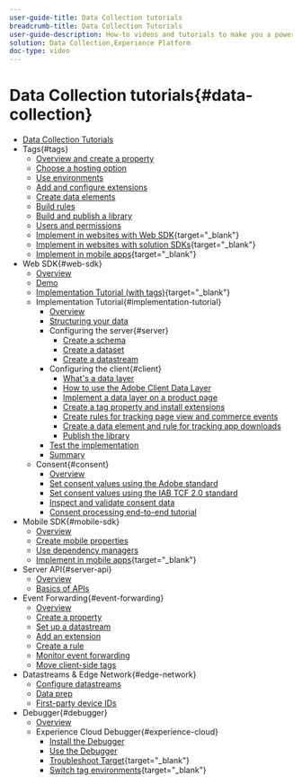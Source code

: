 ```yaml
---
user-guide-title: Data Collection tutorials
breadcrumb-title: Data Collection Tutorials
user-guide-description: How-to videos and tutorials to make you a power-user of Data Collection in Experience Platform.
solution: Data Collection,Experience Platform
doc-type: video
---
```


# Data Collection tutorials{#data-collection}

+ [Data Collection Tutorials](overview.md)
+ Tags{#tags}
  + [Overview and create a property](tags/create-a-property.md)
  + [Choose a hosting option](tags/choose-a-hosting-option.md)
  + [Use environments](tags/use-environments.md)
  + [Add and configure extensions](tags/add-and-configure-extensions.md)
  + [Create data elements](tags/create-data-elements.md)
  + [Build rules](tags/build-rules.md)
  + [Build and publish a library](tags/build-and-publish-a-library.md)
  + [Users and permissions](tags/users-and-permissions.md)
  + [Implement in websites with Web SDK](https://experienceleague.adobe.com/docs/platform-learn/implement-web-sdk/overview.html){target="_blank"}
  + [Implement in websites with solution SDKs](https://experienceleague.adobe.com/docs/platform-learn/implement-in-websites/overview.html){target="_blank"}
  + [Implement in mobile apps](https://experienceleague.adobe.com/docs/platform-learn/implement-mobile-sdk/overview.html){target="_blank"}
+ Web SDK{#web-sdk}
  + [Overview](web-sdk/overview.md)
  + [Demo](web-sdk/demo.md)
  + [Implementation Tutorial (with tags)](https://experienceleague.adobe.com/docs/platform-learn/implement-web-sdk/overview.html){target="_blank"}
  + Implementation Tutorial{#implementation-tutorial}
    + [Overview](web-sdk/implementation-tutorial/overview.md)
    + [Structuring your data](web-sdk/implementation-tutorial/structuring-your-data.md)
    + Configuring the server{#server}
      + [Create a schema](web-sdk/implementation-tutorial/configure-the-server/create-a-schema.md)
      + [Create a dataset](web-sdk/implementation-tutorial/configure-the-server/create-a-dataset.md)
      + [Create a datastream](web-sdk/implementation-tutorial/configure-the-server/create-a-datastream.md)
    + Configuring the client{#client}
      + [What's a data layer](web-sdk/implementation-tutorial/configure-the-client/whats-a-data-layer.md)
      + [How to use the Adobe Client Data Layer](web-sdk/implementation-tutorial/configure-the-client/how-to-use-the-adobe-client-data-layer.md)
      + [Implement a data layer on a product page](web-sdk/implementation-tutorial/configure-the-client/implement-product-page-data-layer.md)
      + [Create a tag property and install extensions](web-sdk/implementation-tutorial/configure-the-client/create-a-tags-property-and-install-extensions.md)
      + [Create rules for tracking page view and commerce events](web-sdk/implementation-tutorial/configure-the-client/create-rules-for-tracking-page-view-and-commerce-events.md)
      + [Create a data element and rule for tracking app downloads](web-sdk/implementation-tutorial/configure-the-client/create-a-data-element-and-rule-for-tracking-app-downloads.md)
      + [Publish the library](web-sdk/implementation-tutorial/configure-the-client/publish-the-library.md)
    + [Test the implementation](web-sdk/implementation-tutorial/test-the-implementation.md)
    + [Summary](web-sdk/implementation-tutorial/summary.md)
  + Consent{#consent}
    + [Overview](web-sdk/consent/overview.md)
    + [Set consent values using the Adobe standard](web-sdk/consent/set-consent-adobe.md)
    + [Set consent values using the IAB TCF 2.0 standard](web-sdk/consent/set-consent-iab.md)
    + [Inspect and validate consent data](web-sdk/consent/inspect.md)
    + [Consent processing end-to-end tutorial](web-sdk/consent/tutorial.md)
+ Mobile SDK{#mobile-sdk}
  + [Overview](mobile-sdk/overview.md)
  + [Create mobile properties](mobile-sdk/create-mobile-properties.md)
  + [Use dependency managers](mobile-sdk/use-dependency-managers.md)
  + [Implement in mobile apps](https://experienceleague.adobe.com/docs/platform-learn/implement-mobile-sdk/overview.html){target="_blank"}
+ Server API{#server-api}
  + [Overview](server-api/overview.md)
  + [Basics of APIs](server-api/introduction.md)
+ Event Forwarding{#event-forwarding}
  + [Overview](event-forwarding/overview.md)
  + [Create a property](event-forwarding/create-a-property.md)
  + [Set up a datastream](event-forwarding/set-up-a-datastream.md)
  + [Add an extension](event-forwarding/add-an-extension.md)
  + [Create a rule](event-forwarding/create-a-rule.md)
  + [Monitor event forwarding](event-forwarding/monitor.md)
  + [Move client-side tags](event-forwarding/consider-moving-tags.md)
+ Datastreams & Edge Network{#edge-network}
  + [Configure datastreams](edge/configure-datastreams.md)
  + [Data prep](edge/data-prep.md)
  + [First-party device IDs](edge/generate-first-party-device-ids.md)
+ Debugger{#debugger}
  + [Overview](debugger/overview.md)
  + Experience Cloud Debugger{#experience-cloud}
    + [Install the Debugger](debugger/experience-cloud/add-the-extension.md)
    + [Use the Debugger](debugger/experience-cloud/use-the-experience-cloud-debugger.md)
    + [Troubleshoot Target](https://experienceleague.adobe.com/docs/target-learn/tutorials/troubleshooting/troubleshoot-with-the-experience-cloud-debugger.html){target="_blank"}
    + [Switch tag environments](https://experienceleague.adobe.com/docs/platform-learn/implement-in-websites/configure-tags/switch-environments.html){target="_blank"}